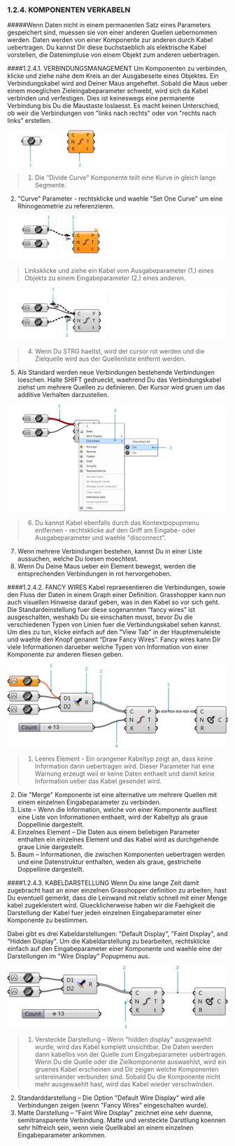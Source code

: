 ﻿### 1.2.4. KOMPONENTEN VERKABELN

#####Wenn Daten nicht in einem permanenten Satz eines Parameters gespeichert sind, muessen sie von einer anderen Quellen uebernommen werden. Daten werden von einer Komponente zur anderen durch Kabel uebertragen. Du kannst Dir diese buchstaeblich als elektrische Kabel vorstellen, die Datenimpluse von einem Objekt zum anderen uebertragen.

####1.2.4.1. VERBINDUNGSMANAGEMENT
Um Komponenten zu verbinden, klicke und ziehe nahe dem Kreis an der Ausgabeseite eines Objektes. Ein Verbindungskabel wird and Deiner Maus angeheftet. Sobald die Maus ueber einem moeglichen Zieleingabeparameter schwebt, wird sich da Kabel verbinden und verfestigen. Dies ist keineswegs eine permanente Verbindung bis Du die Maustaste loslaesst. Es macht keinen Unterschied, ob weir die Verbindungen von "links nach rechts" oder von "rechts nach links" erstellen.

![IMAGE](images/1-2-4/1-2-4_001a.png)
>1. Die "Divide Curve" Komponente teilt eine Kurve in gleich lange Segmente.
2. "Curve" Parameter - rechtsklicke und waehle "Set One Curve" um eine Rhinogeometrie zu referenzieren.

![IMAGE](images/1-2-4/1-2-4_001b.png)
>Linksklicke und ziehe ein Kabel vom Ausgabeparameter (1.) eines Objekts zu einem Eingabeparameter (2.) eines anderen.

![IMAGE](images/1-2-4/1-2-4_001c.png)
>4. Wenn Du STRG haeltst, wird der cursor rot werden und die Zielquelle wird aus der Quellenliste entfernt werden.
5. Als Standard werden neue Verbindungen bestehende Verbindungen loeschen. Halte SHIFT gedrueckt, waehrend Du das Verbindungskabel ziehst um mehrere Quellen zu definieren. Der Kursor wird gruen um das additive Verhalten darzustellen.

![IMAGE](images/1-2-4/1-2-4_001d.png)
>6. Du kannst Kabel ebenfalls durch das Kontextpopupmenu entfernen - rechtsklicke auf den Griff am Eingabe- oder Ausgabeparameter und waehle "disconnect".
7. Wenn mehrere Verbindungen bestehen, kannst Du in einer Liste aussuchen, welche Du loesen moechtest.
8. Wenn Du Deine Maus ueber ein Element bewegst, werden die entsprechenden Verbindungen in rot hervorgehoben.

####1.2.4.2. FANCY WIRES
Kabel repraesentieren die Verbindungen, sowie den Fluss der Daten in einem Graph einer Definition. Grasshopper kann nun auch visuellen Hinweise darauf geben, was in den Kabel so vor sich geht. Die Standardeinstellung fuer diese sogenannten “fancy wires” ist ausgeschalten, weshakb Du sie einschalten musst, bevor Du die verschiedenen Typen von Linien fuer die Verbindungskabel sehen kannst. Um dies zu tun, klicke einfach auf den "View Tab" in der Hauptmenuleiste und waehle den Knopf genannt “Draw Fancy Wires”. Fancy wires kann Dir viele Informationen darueber welche Typen von Information von einer Komponente zur anderen fliesen geben.

![IMAGE](images/1-2-4/1-2-4_002-fancy-wires.png)
>1. Leeres Element - Ein orangener Kabeltyp zeigt an, dass keine Information darin uebertragen wird. Dieser Parameter hat eine Warnung erzeugt weil er keine Daten enthaelt und damit keine Information ueber das Kabel gesendet wird.
2. Die "Merge" Komponente ist eine alternative um mehrere Quellen mit einem einzelnen Eingabeparameter zu verbinden. 
3. Liste – Wenn die Information, welche von einer Komponente ausfliest eine Liste von Informationen enthaelt, wird der Kabeltyp als graue Doppellinie dargestellt.
4. Einzelnes Element – Die Daten aus einem beliebigen Parameter enthalten ein einzelnes Element und das Kabel wird as durchgehende graue Linie dargestellt.
5.  Baum – Informationen, die zwischen Komponenten uebertragen werden und eine Datenstruktur enthalten, weden als graue, gestrichelte Doppellinie dargestellt.

####1.2.4.3. KABELDARSTELLUNG
Wenn Du eine lange Zeit damit zugebracht hast an einer einzelnen Grasshopper definition zu arbeiten, hast Du eventuell gemerkt, dass die Leinwand mit relativ schnell mit einer Menge kabel zugekleistert wird. Gluecklicherweise haben wir die Faehigkeit die Darstellung der Kabel fuer jeden einzelnen Eingabeparameter einer Komponente zu bestimmen.

Dabei gibt es drei Kabeldarstellungen: "Default Display", "Faint Display", and "Hidden Display". Um die Kabeldarstellung zu bearbeiten, rechtsklicke einfach auf den Eingabeparameter einer Komponente und waehle eine der Darstellungen im "Wire Display" Popupmenu aus.

![IMAGE](images/1-2-4/1-2-4_003-wire-display.png)
>1. Versteckte Darstellung – Wenn "hidden display" ausgewaehlt wurde, wird das Kabel komplett unsichtbar. Die Daten werden dann kabellos von der Quelle zum Eingabeparameter uebertragen. Wenn Du die Quelle oder die Zielkomponente auswaehlst, wird ein gruenes Kabel erscheinen und Dir zeigen welche Komponenten untereinander verbunden sind. Sobald Du die Komponente nicht mehr ausgewaehlt hast, wird das Kabel wieder verschwinden.
2. Standarddarstellung – Die Option "Default Wire Display" wird alle Verbindungen zeigen (wenn "Fancy Wires" eingeschalten wurde).
3. Matte Darstellung – "Faint Wire Display" zeichnet eine sehr duenne, semitransparente Verbindung. Matte und versteckte Darstllung koennen sehr hilfreich sein, wenn viele Quellkabel an einem einzelnen Eingabeparameter ankommen.
